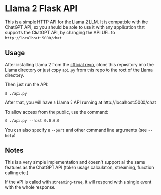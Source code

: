 # Llama 2 Flask API

This is a simple HTTP API for the Llama 2 LLM. It is compatible with the ChatGPT API, so you should be able to use it with any application that supports the ChatGPT API, by changing the API URL to `http://localhost:5000/chat`.

## Usage

After installing Llama 2 from the [official repo](https://github.com/facebookresearch/llama), clone this repository into the Llama directory or just copy `api.py` from this repo to the root of the Llama directory.

Then just run the API:

```console
$ ./api.py
```

After that, you will have a Llama 2 API running at http://localhost:5000/chat

To allow access from the public, use the command:

```console
$ ./api.py --host 0.0.0.0
```

You can also specify a `--port` and other command line arguments (see `--help`)

## Notes

This is a very simple implementation and doesn't support all the same features as the ChatGPT API (token usage calculation, streaming, function calling etc.)

If the API is called with `streaming=true`, it will respond with a single event with the whole response.
